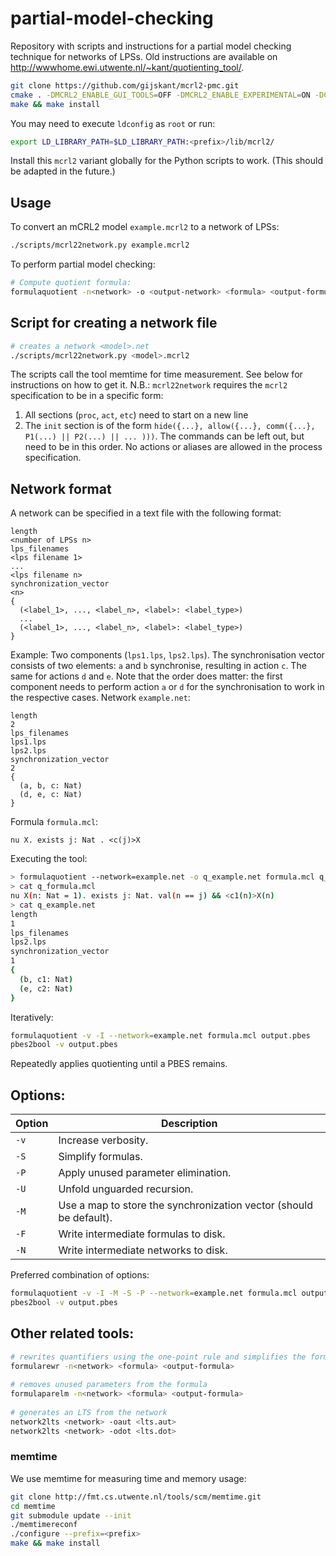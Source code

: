 # partial-model-checking
Repository with scripts and instructions for a partial model checking technique for networks of LPSs.
Old instructions are available on http://wwwhome.ewi.utwente.nl/~kant/quotienting_tool/.

```bash
git clone https://github.com/gijskant/mcrl2-pmc.git
cmake . -DMCRL2_ENABLE_GUI_TOOLS=OFF -DMCRL2_ENABLE_EXPERIMENTAL=ON -DCMAKE_INSTALL_PREFIX=$prefix
make && make install
```
You may need to execute `ldconfig` as `root` or run:
```bash
export LD_LIBRARY_PATH=$LD_LIBRARY_PATH:<prefix>/lib/mcrl2/
```
Install this `mcrl2` variant globally for the Python scripts to work. (This should be adapted in the future.)


## Usage
To convert an mCRL2 model `example.mcrl2` to a network of LPSs:
```bash
./scripts/mcrl22network.py example.mcrl2
```

To perform partial model checking:
```bash
# Compute quotient formula:
formulaquotient -n<network> -o <output-network> <formula> <output-formula>
```

## Script for creating a network file
```bash
# creates a network <model>.net
./scripts/mcrl22network.py <model>.mcrl2
```
The scripts call the tool memtime for time measurement. See below for instructions on how to get it. N.B.: `mcrl22network` requires the `mcrl2` specification to be in a specific form:

1. All sections (`proc`, `act`, `etc`) need to start on a new line
2. The `init` section is of the form `hide({...}, allow({...}, comm({...}, P1(...) || P2(...) || ... )))`. The commands can be left out, but need to be in this order. No actions or aliases are allowed in the process specification.

## Network format
A network can be specified in a text file with the following format:
```
length
<number of LPSs n>
lps_filenames
<lps filename 1>
...
<lps filename n>
synchronization_vector
<n>
{
  (<label_1>, ..., <label_n>, <label>: <label_type>)
  ...
  (<label_1>, ..., <label_n>, <label>: <label_type>)
}
```
Example: Two components (`lps1.lps`, `lps2.lps`). 
The synchronisation vector consists of two elements: `a` and `b` synchronise, 
resulting in action `c`. The same for actions `d` and `e`. 
Note that the order does matter: the first component needs to perform action `a` or `d` 
for the synchronisation to work in the respective cases.
Network `example.net`:
```
length
2
lps_filenames
lps1.lps
lps2.lps
synchronization_vector
2
{
  (a, b, c: Nat)
  (d, e, c: Nat)
}
```
Formula `formula.mcl`:
```
nu X. exists j: Nat . <c(j)>X
```
Executing the tool:
```bash
> formulaquotient --network=example.net -o q_example.net formula.mcl q_formula.mcl
> cat q_formula.mcl
nu X(n: Nat = 1). exists j: Nat. val(n == j) && <c1(n)>X(n)
> cat q_example.net
length
1
lps_filenames
lps2.lps
synchronization_vector
1
{
  (b, c1: Nat)
  (e, c2: Nat)
}
```
Iteratively:
```bash
formulaquotient -v -I --network=example.net formula.mcl output.pbes
pbes2bool -v output.pbes
```
Repeatedly applies quotienting until a PBES remains. 

## Options:
Option | Description
--- | ---
`-v` | Increase verbosity.
`-S` | Simplify formulas.
`-P` | Apply unused parameter elimination.
`-U` | Unfold unguarded recursion.
`-M` | Use a map to store the synchronization vector (should be default).
`-F` | Write intermediate formulas to disk.
`-N` | Write intermediate networks to disk.

Preferred combination of options:
```bash
formulaquotient -v -I -M -S -P --network=example.net formula.mcl output.pbes
pbes2bool -v output.pbes
```

## Other related tools:
```bash
# rewrites quantifiers using the one-point rule and simplifies the formula
formularewr -n<network> <formula> <output-formula>
 
# removes unused parameters from the formula
formulaparelm -n<network> <formula> <output-formula>
 
# generates an LTS from the network
network2lts <network> -oaut <lts.aut>
network2lts <network> -odot <lts.dot>
```
### memtime
We use memtime for measuring time and memory usage:
```bash
git clone http://fmt.cs.utwente.nl/tools/scm/memtime.git
cd memtime
git submodule update --init
./memtimereconf
./configure --prefix=<prefix>
make && make install
```
